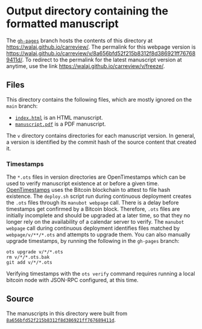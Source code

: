 # Output directory containing the formatted manuscript

The [`gh-pages`](https://github.com/walaj/carreview/tree/gh-pages) branch hosts the contents of this directory at <https://walaj.github.io/carreview/>.
The permalink for this webpage version is <https://walaj.github.io/carreview/v/8a656bfd52f215b8312f8d386921ff767689411d/>.
To redirect to the permalink for the latest manuscript version at anytime, use the link <https://walaj.github.io/carreview/v/freeze/>.

## Files

This directory contains the following files, which are mostly ignored on the `main` branch:

+ [`index.html`](index.html) is an HTML manuscript.
+ [`manuscript.pdf`](manuscript.pdf) is a PDF manuscript.

The `v` directory contains directories for each manuscript version.
In general, a version is identified by the commit hash of the source content that created it.

### Timestamps

The `*.ots` files in version directories are OpenTimestamps which can be used to verify manuscript existence at or before a given time.
[OpenTimestamps](https://opentimestamps.org/) uses the Bitcoin blockchain to attest to file hash existence.
The `deploy.sh` script run during continuous deployment creates the `.ots` files through its `manubot webpage` call.
There is a delay before timestamps get confirmed by a Bitcoin block.
Therefore, `.ots` files are initially incomplete and should be upgraded at a later time, so that they no longer rely on the availability of a calendar server to verify.
The `manubot webpage` call during continuous deployment identifies files matched by `webpage/v/**/*.ots` and attempts to upgrade them.
You can also manually upgrade timestamps, by running the following in the `gh-pages` branch:

```shell
ots upgrade v/*/*.ots
rm v/*/*.ots.bak
git add v/*/*.ots
```

Verifying timestamps with the `ots verify` command requires running a local bitcoin node with JSON-RPC configured, at this time.

## Source

The manuscripts in this directory were built from
[`8a656bfd52f215b8312f8d386921ff767689411d`](https://github.com/walaj/carreview/commit/8a656bfd52f215b8312f8d386921ff767689411d).
